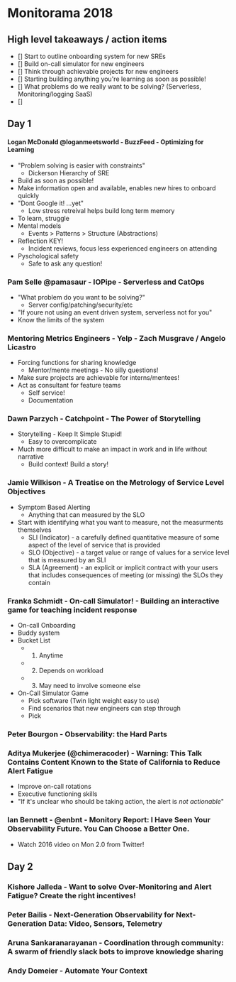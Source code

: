 # Monitorama 2018

## High level takeaways / action items

- [] Start to outline onboarding system for new SREs
- [] Build on-call simulator for new engineers
- [] Think through achievable projects for new engineers
- [] Starting building anything you're learning as soon as possible!
- [] What problems do we really want to be solving? (Serverless, Monitoring/logging SaaS)
- [] 

## Day 1

#### Logan McDonald @loganmeetsworld - BuzzFeed - Optimizing for Learning
- "Problem solving is easier with constraints"
    - Dickerson Hierarchy of SRE
- Build as soon as possible!
- Make information open and available, enables new hires to onboard quickly
- "Dont Google it! ...yet"
    - Low stress retreival helps build long term memory
- To learn, struggle
- Mental models
    - Events > Patterns > Structure (Abstractions)
- Reflection KEY!
    - Incident reviews, focus less experienced engineers on attending
- Pyschological safety
    - Safe to ask any question!

### Pam Selle @pamasaur - IOPipe - Serverless and CatOps
- "What problem do you want to be solving?"
    - Server config/patching/security/etc
- "If youre not using an event driven system, serverless not for you"
- Know the limits of the system

### Mentoring Metrics Engineers - Yelp - Zach Musgrave / Angelo Licastro
- Forcing functions for sharing knowledge
    - Mentor/mente meetings - No silly questions!
- Make sure projects are achievable for interns/mentees!
- Act as consultant for feature teams
    - Self service!
    - Documentation

### Dawn Parzych - Catchpoint - The Power of Storytelling
- Storytelling - Keep It Simple Stupid!
    - Easy to overcomplicate
- Much more difficult to make an impact in work and in life without narrative
    - Build context! Build a story!

### Jamie Wilkison - A Treatise on the Metrology of Service Level Objectives
- Symptom Based Alerting
    - Anything that can measured by the SLO
- Start with identifying what you want to measure, not the measurments themselves
    - SLI (Indicator) - a carefully defined quantitative measure of some aspect of the level of service that is provided
    - SLO (Objective) - a target value or range of values for a service level that is measured by an SLI
    - SLA (Agreement) - an explicit or implicit contract with your users that includes consequences of meeting (or missing) the SLOs they contain


### Franka Schmidt - On-call Simulator! - Building an interactive game for teaching incident response
- On-call Onboarding
- Buddy system
- Bucket List
    - 1. Anytime
    - 2. Depends on workload
    - 3. May need to involve someone else
- On-Call Simulator Game 
    - Pick software (Twin light weight easy to use)
    - Find scenarios that new engineers can step through
    - Pick 


### Peter Bourgon - Observability: the Hard Parts

### Aditya Mukerjee (@chimeracoder) - Warning: This Talk Contains Content Known to the State of California to Reduce Alert Fatigue
- Improve on-call rotations
- Executive functioning skills
- "If it's unclear who should be taking action, the alert is *not actionable*"

### Ian Bennett - @enbnt - Monitory Report: I Have Seen Your Observability Future. You Can Choose a Better One.
- Watch 2016 video on Mon 2.0 from Twitter!

## Day 2

### Kishore Jalleda - Want to solve Over-Monitoring and Alert Fatigue? Create the right incentives!
### Peter Bailis - Next-Generation Observability for Next-Generation Data: Video, Sensors, Telemetry
### Aruna Sankaranarayanan - Coordination through community: A swarm of friendly slack bots to improve knowledge sharing
### Andy Domeier - Automate Your Context


